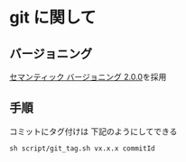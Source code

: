 # git に関して

## バージョニング

[セマンティック バージョニング 2.0.0](https://semver.org/lang/ja/)を採用

## 手順

コミットにタグ付けは 下記のようにしてできる

```
sh script/git_tag.sh vx.x.x commitId
```
